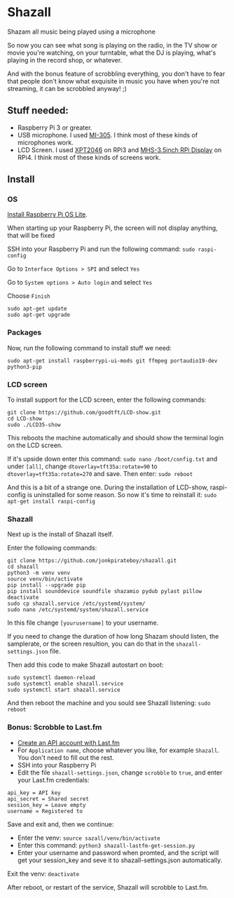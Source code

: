 # Shazall
Shazam all music being played using a microphone

So now you can see what song is playing on the radio, in the TV show or movie you're watching, on your turntable, what the DJ is playing, what's playing in the record shop, or whatever.

And with the bonus feature of scrobbling everything, you don't have to fear that people don't know what exquisite in music you have when you're not streaming, it can be scrobbled anyway! ;)

## Stuff needed:
* Raspberry Pi 3 or greater.
* USB microphone. I used [MI-305](https://www.amazon.eg/-/en/MI-305-Mini-USB-Microphone-Black/dp/B0994PFKDD). I think most of these kinds of microphones work.
* LCD Screen. I used [XPT2046](https://www.amazon.com/Resistive-compatible-Raspberry-Pi-Raspbian/dp/B00OZQS5NY) on RPi3 and [MHS-3.5inch RPi Display](https://www.lcdwiki.com/MHS-3.5inch_RPi_Display) on RPi4. I think most of these kinds of screens work.

## Install

### OS

[Install Raspberry Pi OS Lite](https://www.raspberrypi.com/documentation/computers/getting-started.html).

When starting up your Raspberry Pi, the screen will not display anything, that will be fixed

SSH into your Raspberry Pi and run the following command: `sudo raspi-config`

Go to `Interface Options > SPI` and select `Yes`

Go to `System options > Auto login` and select `Yes`

Choose `Finish`

```
sudo apt-get update
sudo apt-get upgrade
```

### Packages

Now, run the following command to install stuff we need:

```
sudo apt-get install raspberrypi-ui-mods git ffmpeg portaudio19-dev python3-pip
```

### LCD screen
To install support for the LCD screen, enter the following commands:

```
git clone https://github.com/goodtft/LCD-show.git
cd LCD-show
sudo ./LCD35-show
```

This reboots the machine automatically and should show the terminal login on the LCD screen. 

If it's upside down enter this command: `sudo nano /boot/config.txt` and under `[all]`, change `dtoverlay=tft35a:rotate=90` to `dtoverlay=tft35a:rotate=270` and save. Then enter: `sudo reboot`

And this is a bit of a strange one. During the installation of LCD-show, raspi-config is uninstalled for some reason. So now it's time to reinstall it: `sudo apt-get install raspi-config`

### Shazall

Next up is the install of Shazall itself. 

Enter the following commands:

```
git clone https://github.com/jonkpirateboy/shazall.git
cd shazall
python3 -m venv venv
source venv/bin/activate
pip install --upgrade pip
pip install sounddevice soundfile shazamio pydub pylast pillow
deactivate
sudo cp shazall.service /etc/systemd/system/
sudo nano /etc/systemd/system/shazall.service
```

In this file change `[yourusername]` to your username.

If you need to change the duration of how long Shazam should listen, the samplerate, or the screen resultion, you can do that in the `shazall-settings.json` file.

Then add this code to make Shazall autostart on boot:

```
sudo systemctl daemon-reload
sudo systemctl enable shazall.service
sudo systemctl start shazall.service
````

And then reboot the machine and you sould see Shazall listening: `sudo reboot`

### Bonus: Scrobble to Last.fm

* [Create an API account with Last.fm](https://www.last.fm/api/account/create)
* For `Application name`, choose whatever you like, for example `Shazall`. You don't need to fill out the rest.
* SSH into your Raspberry Pi 
* Edit the file `shazall-settings.json`, change `scrobble` to `true`, and enter your Last.fm credentials:

```
api_key = API key
api_secret = Shared secret
session_key = Leave empty
username = Registered to
````

Save and exit and, then we continue:

* Enter the venv: `source sazall/venv/bin/activate`
* Enter this command: `python3 shazall-lastfm-get-session.py`
* Enter your username and password when promted, and the script will get your session_key and seve it to shazall-settings.json automatically.

Exit the venv: `deactivate`

After reboot, or restart of the service, Shazall will scrobble to Last.fm. 
